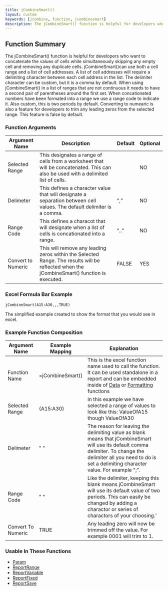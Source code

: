 ```yaml
---
title: jCombineSmart()
layout: custom
keywords: [jcombine, function, jcombinesmart]
description: The jCombineSmart() function is helpful for developers who want to concatenate the values of cells while simultaneously removing duplicates and skipping any empty cells. 
---
```

## Function Summary

The jCombineSmart() function is helpful for developers who want to concatenate the values of cells while simultaneously skipping any empty cell and removing any duplicate cells. jCombineSmart()can use both a cell range and a list of cell addresses. A list of cell addresses will require a delimiting character between each cell address in the list. The delimiter character can be custom, but it is a comma by default. When using jCombineSmart() in a list of ranges that are not continuous it needs to have a second pair of parentheses around the first set. When concationated numbers have been formated into a range we use a range code to indicate it. Also custom, this is two periods by default. Converting to numearic is also a feature for developers to trim any leading zeros from the selected range. This feature is false by default. 

### Function Arguments

| Argument Name | Description | Default | Optional |
|----------------|-------------|---------|----------|
|Selected Range |This designates a range of cells from a worksheet that will be concatenated. This can also be used with a delimited list of cells.||NO|
|Delimeter|This defines a character value that will designate a separation between cell values. The default delimiter is a comma.|","|NO|
|Range Code |This defines a characot that will designate when a list of cells is concationated into a range.| ".." | NO|
|Convert to Numeric |This will remove any leading zeros within the Selected Range. The results will be reflected when the jCombineSmart() function is executed.|FALSE|YES|

### Excel Formula Bar Example

```Excel
jCombineSmart(A15:A30,,,TRUE)
```
The simplified example created to show the format that you would see in excel. 
### Example Function Composition

| Argument Name | Example Mapping | Explanation |
|---------------|-----------------|-------------|
|Function Name  |=jCombineSmart()    |This is the excel function name used to call the function. It can be used standalone in a report and can be embedded inside of [Data](Data-Functions-Landing.html) or [Formatting](Formatting-Function-Landing.html) functions  |
|Selected Range |(A15:A30)    |In this example we have selected a range of values to look like this: ValueOfA15 though ValueOfA30|
|Delimeter      |" "              |The reason for leaving the delimiting value as blank means that jCombineSmart will use its default comma delimiter. To change the delimiter all you need to do is set a delimiting character value. For example ";".|
|Range Code     |" "          | Like the delimiter, keeping this blank means jCombineSmart will use its default value of two periods. This can easily be changed by adding a charactor or series of charactors of your choosing.'|
|Convert To Numeric |TRUE |Any leading zero will now be trimmed off the value. For example 0001 will trim to 1.|

### Usable In These Functions

* [Param](Param.html)
* [ReportRange](ReportRange.html) 
* [ReportVariable](ReportVariable.html)
* [ReportFixed](ReportFixed.html)
* [ReportSave](ReportSave.html)
